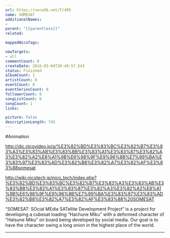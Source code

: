 ```yaml
---
url: https://vocadb.net/T/405
name: SOMESAT
additionalNames: 
- 
parent: "[[parentless]]"
related:

mappedNicoTags:

newTargets:
- all
commentCount: 0
createDate: 2016-03-04T20:49:57.543
status: Finished
albumCount: 1
artistCount: 0
eventCount: 0
eventSeriesCount: 0
followerCount: 0
songListCount: 0
songCount: 1
links: 

picture: false
descriptionLength: 743
---
```


#Animation

http://dic.nicovideo.jp/a/%E3%82%BD%E3%83%BC%E3%82%B7%E3%83%A3%E3%83%AB%E3%83%BB%E3%83%A1%E3%83%87%E3%82%A3%E3%82%A2%E8%A1%9B%E6%98%9F%E9%96%8B%E7%99%BA%E3%83%97%E3%83%AD%E3%82%B8%E3%82%A7%E3%82%AF%E3%83%88somesat

http://wiki.nicotech.jp/nico_tech/index.php?%E3%82%BD%E3%83%BC%E3%82%B7%E3%83%A3%E3%83%AB%E3%83%BB%E3%83%A1%E3%83%87%E3%82%A3%E3%82%A2%E8%A1%9B%E6%98%9F%E9%96%8B%E7%99%BA%E3%83%97%E3%83%AD%E3%82%B8%E3%82%A7%E3%82%AF%E3%83%88%20SOMESAT

“SOMESAT: SOcial MEdia SATellite Development Project” is a project for developing a cubesat loading “Hachune Miku” with a deformed character of “Hatsune Miku” on board being developed by social media. Our goal is to have the character swing a long onion in the highest place of the world.

---

